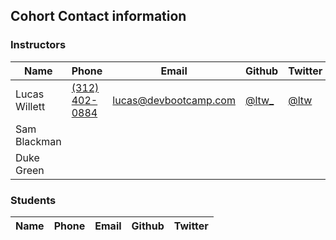## Cohort Contact information

### Instructors

| Name         | Phone        | Email                       | Github | Twitter |
| ------------ | ------------ | --------------------------- | -------| ------- |
| Lucas Willett | [(312) 402-0884](tel:312-402-0884) | [lucas@devbootcamp.com](mailto:lucas@devbootcamp.com) | [@ltw_](http://twitter.com/ltw_) |[@ltw](http://github.com/ltw)|
| Sam Blackman |
| Duke Green |

### Students

| Name                  | Phone        | Email                      | Github         | Twitter        |
| --------------------- | ------------ | -------------------------- | -------------- | -------------- |

